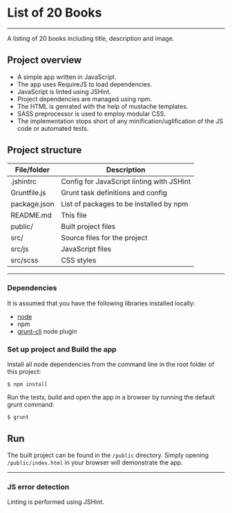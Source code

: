 # List of 20 Books
---

A listing of 20 books including title, description and image.

## Project overview
- A simple app written in JavaScript.
- The app uses RequireJS to load dependencies.
- JavaScript is linted using JSHint.
- Project dependencies are managed using npm.
- The HTML is genrated with the help of mustache templates.
- SASS preprocessor is used to employ modular CSS.
- The implementation stops short of any minification/uglification of the JS code or automated tests.


## Project structure

File/folder         |Description
--------------------|--------------------------------------------
.jshintrc           |Config for JavaScript linting with JSHint
Gruntfile.js        |Grunt task definitions and config
package.json        |List of packages to be installed by npm
README.md           |This file
public/             |Built project files
src/                |Source files for the project
src/js              |JavaScript files
src/scss            |CSS styles



---

### Dependencies
It is assumed that you have the following libraries installed locally:

* [node](https://nodejs.org/en/)
* npm
* [grunt-cli](https://gruntjs.com/getting-started) node plugin

### Set up project and Build the app
Install all node dependencies from the command line in the root folder of this project:
```
$ npm install
```

Run the tests, build and open the app in a browser by running the default grunt command:
```
$ grunt
```

## Run
The built project can be found in the `/public` directory. Simply opening `/public/index.html` in your browser will demonstrate the app.

---

### JS error detection
Linting is performed using JSHint.
